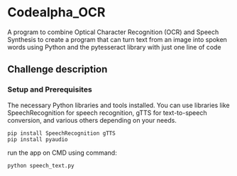 # Codealpha_OCR
 A program to combine Optical Character Recognition (OCR) and Speech Synthesis to create a program that can turn text from an image into spoken words using Python and the pytesseract library with just one line of code

 ## Challenge description

 ### Setup and Prerequisites

 The necessary Python libraries and tools installed. You can use libraries like SpeechRecognition for speech recognition, gTTS for text-to-speech conversion, and various others depending on your needs.

 ```
 pip install SpeechRecognition gTTS
 pip install pyaudio
 ```
run the app on CMD using command:
```
python speech_text.py
```
